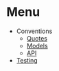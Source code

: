 # Menu

- Conventions
  - [Quotes](/docs/conventions/quotes.md)
  - [Models](/docs/conventions/models.md)
  - [API](/docs/conventions/api.md)
- [Testing](/docs/testing.md)
